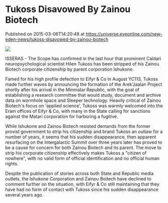 # Tukoss Disavowed By Zainou Biotech
Published on 2015-03-06T14:20:48 at https://universe.eveonline.com/new-eden-news/tukoss-disavowed-by-zainou-biotech

![](http://web.ccpgamescdn.com/newssystem/media/66984/1/tukoss\(1\).jpg)

ISSERAS - The Scope has confirmed in the last hour that prominent Caldari neuropsychological scientist Hilen Tukoss has been stripped of his Zainou Biotech corporate citizenship by parent corporation Ishukone.

Famed for his high profile defection to Eifyr & Co in August YC113, Tukoss made further waves by announcing the formation of the Arek'Jaalan Project shortly after his arrival in the Minmatar Republic, with the goal of establishing a research committee that would study, document and archive data on wormhole space and Sleeper technology. Heavily critical of Zainou Biotech's focus on 'applied science', Tukoss was warmly welcomed into the Eram offices of Eifyr & Co, with many in the State calling for sanctions against the Matari corporation for harboring a fugitive.

While Ishukone and Zainou Biotech resisted demands from the former provist government to strip his citizenship and brand Tukoss an outlaw for a number of years, it seems that his sudden disappearance, then apparent resurfacing on the Intergalactic Summit over three years later has proved to be a cause for concern for both Zainou Biotech and its parent. The move to strip his corporate citizenship effectively makes Tukoss a "citizen of nowhere", with no valid form of official identification and no official human rights.

Despite the publication of stories across both State and Republic media outlets, the Ishukone Corporation and Zainou Boitech have declined to comment further on the situation, with Eifyr & Co still maintaining that they have had no form of contact with Tukoss since his sudden disappearance several years ago.
